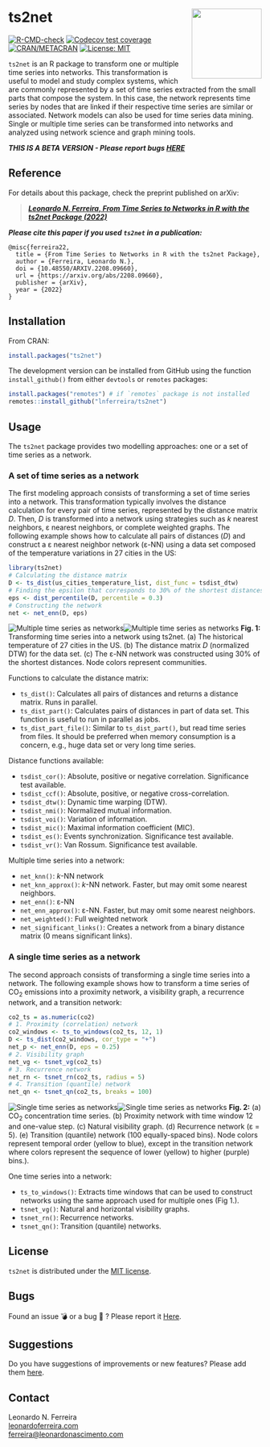 # ts2net <img src="man/figures/logo.png" align="right" height="139" />

[![R-CMD-check](https://github.com/lnferreira/ts2net/workflows/R-CMD-check/badge.svg)](https://github.com/lnferreira/ts2net/actions)
[![Codecov test coverage](https://codecov.io/gh/lnferreira/ts2net/branch/main/graph/badge.svg?token=KFSXU3IE7C)](https://app.codecov.io/gh/lnferreira/ts2net/)
[![CRAN/METACRAN](https://img.shields.io/cran/v/ts2net?color=blue)](https://cran.r-project.org/package=ts2net)
[![License: MIT](https://img.shields.io/badge/License-MIT-brightgreen.svg)](https://github.com/lnferreira/ts2net/blob/main/LICENSE.md)

```ts2net``` is an R package to transform one or multiple time series into networks. This transformation is useful to model and study complex systems, which are commonly represented by a set of time series extracted from the small parts that compose the system. In this case, the network represents time series by nodes that are linked if their respective time series are similar or associated. Network models can also be used for time series data mining. Single or multiple time series can be transformed into networks and analyzed using network science and graph mining tools.

***THIS IS A BETA VERSION - Please report bugs [HERE](https://github.com/lnferreira/ts2net/issues)*** 

## Reference

For details about this package, check the preprint published on arXiv:

> ***[Leonardo N. Ferreira, From Time Series to Networks in R with the ts2net Package (2022)](https://arxiv.org/abs/2208.09660)***

***Please cite this paper if you used ```ts2net``` in a publication:***

``` 
@misc{ferreira22,
  title = {From Time Series to Networks in R with the ts2net Package},
  author = {Ferreira, Leonardo N.},
  doi = {10.48550/ARXIV.2208.09660},
  url = {https://arxiv.org/abs/2208.09660},
  publisher = {arXiv},
  year = {2022}
}
```

## Installation

From CRAN:

``` r
install.packages("ts2net")
```

The development version can be installed from GitHub using the function `install_github()` from either `devtools` or `remotes` packages:

``` r
install.packages("remotes") # if `remotes` package is not installed
remotes::install_github("lnferreira/ts2net")
```

## Usage

The `ts2net` package provides two modelling approaches: one or a set of time series as a network.

### A set of time series as a network

The first modeling approach consists of transforming a set of time series into a network. This transformation typically involves the distance calculation for every pair of time series, represented by the distance matrix _D_. Then, _D_ is transformed into a network using strategies such as _k_ nearest neighbors, &epsilon; nearest neighbors, or complete weighted graphs. The following example shows how to calculate all pairs of distances (_D_) and construct a &epsilon; nearest neighbor network (&epsilon;-NN) using a data set composed of the temperature variations in 27 cities in the US:

``` r
library(ts2net)
# Calculating the distance matrix
D <- ts_dist(us_cities_temperature_list, dist_func = tsdist_dtw)
# Finding the epsilon that corresponds to 30% of the shortest distances
eps <- dist_percentile(D, percentile = 0.3)
# Constructing the network
net <- net_enn(D, eps)
```

![Multiple time series as networks](inst/figs/fig07_black.png#gh-dark-mode-only)![Multiple time series as networks](inst/figs/fig07.png#gh-light-mode-only)
**Fig. 1:** Transforming time series into a network using ts2net. (a) The historical temperature of 27 cities in the US. (b) The distance matrix _D_ (normalized DTW) for the data set. (c) The &epsilon;-NN network was constructed using 30% of the shortest distances. Node colors represent communities.

Functions to calculate the distance matrix:

- `ts_dist()`: Calculates all pairs of distances and returns a distance matrix. Runs in parallel.
- `ts_dist_part()`: Calculates pairs of distances in part of data set. This function is useful to run in parallel as jobs.
- `ts_dist_part_file()`: Similar to `ts_dist_part()`, but read time series from files. It should be preferred when memory consumption is a concern, e.g., huge data set or very long time series.

Distance functions available:

- `tsdist_cor()`: Absolute, positive or negative correlation. Significance test available.
- `tsdist_ccf()`: Absolute, positive, or negative cross-correlation.
- `tsdist_dtw()`: Dynamic time warping (DTW).
- `tsdist_nmi()`: Normalized mutual information.
- `tsdist_voi()`: Variation of information.
- `tsdist_mic()`: Maximal information coefficient (MIC).
- `tsdist_es()`: Events synchronization. Significance test available.
- `tsdist_vr()`: Van Rossum. Significance test available.

Multiple time series into a network:

- `net_knn()`: _k_-NN network
- `net_knn_approx()`: _k_-NN network. Faster, but may omit some nearest neighbors.
- `net_enn()`: &epsilon;-NN
- `net_enn_approx()`: &epsilon;-NN. Faster, but may omit some nearest neighbors.
- `net_weighted()`: Full weighted network
- `net_significant_links()`: Creates a network from a binary distance matrix (0 means significant links).

### A single time series as a network

The second approach consists of transforming a single time series into a network. The following example shows how to transform a time series of CO<sub>2</sub> emissions into a proximity network, a visibility graph, a recurrence network, and a transition network:

``` r
co2_ts = as.numeric(co2)
# 1. Proximity (correlation) network
co2_windows <- ts_to_windows(co2_ts, 12, 1)
D <- ts_dist(co2_windows, cor_type = "+")
net_p <- net_enn(D, eps = 0.25)
# 2. Visibility graph
net_vg <- tsnet_vg(co2_ts)
# 3. Recurrence network
net_rn <- tsnet_rn(co2_ts, radius = 5)
# 4. Transition (quantile) network
net_qn <- tsnet_qn(co2_ts, breaks = 100)
```

![Single time series as networks](inst/figs/fig08_black.png#gh-dark-mode-only)![Single time series as networks](inst/figs/fig08.png#gh-light-mode-only)
**Fig. 2:** (a) CO<sub>2</sub> concentration time series. (b) Proximity network with time window 12 and one-value step. (c) Natural visibility graph. (d) Recurrence network (&epsilon; = 5). (e) Transition (quantile) network (100 equally-spaced bins). Node colors represent temporal order (yellow to blue), except in the transition network where colors represent the sequence of lower (yellow) to higher (purple) bins.).

One time series into a network:

- `ts_to_windows()`: Extracts time windows that can be used to construct networks using the same approach used for multiple ones (Fig 1.).
- `tsnet_vg()`: Natural and horizontal visibility graphs.
- `tsnet_rn()`: Recurrence networks.
- `tsnet_qn()`: Transition (quantile) networks.

## License

```ts2net``` is distributed under the [MIT license](https://github.com/lnferreira/ts2net/blob/main/LICENSE.md).

## Bugs

Found an issue :bomb: or a bug :bug: ? Please report it [Here](https://github.com/lnferreira/ts2net/issues). 

## Suggestions

Do you have suggestions of improvements or new features? Please add them [here](https://github.com/lnferreira/ts2net/issues). 

## Contact

Leonardo N. Ferreira  
[leonardoferreira.com](https://www.leonardoferreira.com/)  
ferreira@leonardonascimento.com
